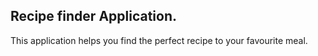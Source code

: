 ## Recipe finder Application.

This application helps you find the perfect recipe to your favourite meal.